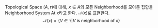 Topological Space $(A, \tau)$에 대해, $x \in A$의 모든 Neighborhood를 모아둔 집합을 Neighborhood System At x라고 한다. $\mathcal N(x)$로 표현한다.
$$
\mathcal N(x) = \{V \in \tau|V\text{ is neighborhood of x\}}
$$